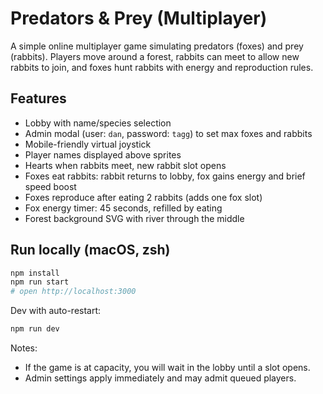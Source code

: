 # Predators & Prey (Multiplayer)

A simple online multiplayer game simulating predators (foxes) and prey (rabbits). Players move around a forest, rabbits can meet to allow new rabbits to join, and foxes hunt rabbits with energy and reproduction rules.

## Features
- Lobby with name/species selection
- Admin modal (user: `dan`, password: `tagg`) to set max foxes and rabbits
- Mobile-friendly virtual joystick
- Player names displayed above sprites
- Hearts when rabbits meet, new rabbit slot opens
- Foxes eat rabbits: rabbit returns to lobby, fox gains energy and brief speed boost
- Foxes reproduce after eating 2 rabbits (adds one fox slot)
- Fox energy timer: 45 seconds, refilled by eating
- Forest background SVG with river through the middle

## Run locally (macOS, zsh)

```sh
npm install
npm run start
# open http://localhost:3000
```

Dev with auto-restart:

```sh
npm run dev
```

Notes:
- If the game is at capacity, you will wait in the lobby until a slot opens.
- Admin settings apply immediately and may admit queued players.